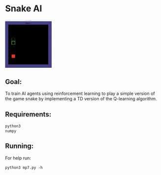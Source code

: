 # Snake AI
<img src="https://github.com/tonyjoo974/Reinforcement-Learning/blob/main/TrainedAgent.gif" width="30%"></img>

## Goal:
To train AI agents using reinforcement learning to play a simple version of the game snake by implementing a TD version of the Q-learning algorithm.

## Requirements:
```
python3
numpy
```
## Running:
For help run:
```
python3 mp7.py -h
```
